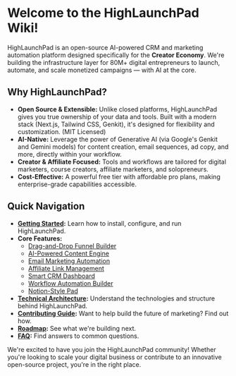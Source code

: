 # Welcome to the HighLaunchPad Wiki!

HighLaunchPad is an open-source AI-powered CRM and marketing automation platform designed specifically for the **Creator Economy**. We're building the infrastructure layer for 80M+ digital entrepreneurs to launch, automate, and scale monetized campaigns — with AI at the core.

## Why HighLaunchPad?

*   **Open Source & Extensible:** Unlike closed platforms, HighLaunchPad gives you true ownership of your data and tools. Built with a modern stack (Next.js, Tailwind CSS, Genkit), it's designed for flexibility and customization. (MIT Licensed)
*   **AI-Native:** Leverage the power of Generative AI (via Google's Genkit and Gemini models) for content creation, email sequences, ad copy, and more, directly within your workflow.
*   **Creator & Affiliate Focused:** Tools and workflows are tailored for digital marketers, course creators, affiliate marketers, and solopreneurs.
*   **Cost-Effective:** A powerful free tier with affordable pro plans, making enterprise-grade capabilities accessible.

## Quick Navigation

*   **[Getting Started](Getting-Started.md):** Learn how to install, configure, and run HighLaunchPad.
*   **Core Features:**
    *   [Drag-and-Drop Funnel Builder](Core-Features-Drag-and-Drop-Funnel-Builder.md)
    *   [AI-Powered Content Engine](Core-Features-AI-Powered-Content-Engine.md)
    *   [Email Marketing Automation](Core-Features-Email-Marketing-Automation.md)
    *   [Affiliate Link Management](Core-Features-Affiliate-Link-Management.md)
    *   [Smart CRM Dashboard](Core-Features-Smart-CRM-Dashboard.md)
    *   [Workflow Automation Builder](Core-Features-Workflow-Automation-Builder.md)
    *   [Notion-Style Pad](Core-Features-Notion-Style-Pad.md)
*   **[Technical Architecture](Technical-Architecture.md):** Understand the technologies and structure behind HighLaunchPad.
*   **[Contributing Guide](Contributing.md):** Want to help build the future of marketing? Find out how.
*   **[Roadmap](Roadmap.md):** See what we're building next.
*   **[FAQ](FAQ.md):** Find answers to common questions.

We're excited to have you join the HighLaunchPad community! Whether you're looking to scale your digital business or contribute to an innovative open-source project, you're in the right place.
